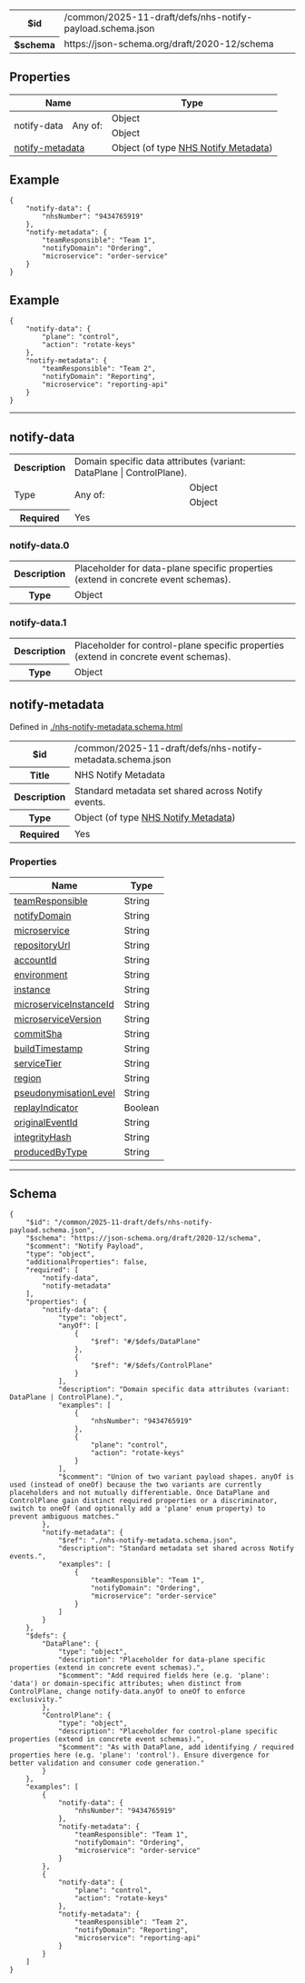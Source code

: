 

# 



<table>
<tbody>
<tr><th>$id</th><td>/common/2025-11-draft/defs/nhs-notify-payload.schema.json</td></tr>
<tr><th>$schema</th><td>https://json-schema.org/draft/2020-12/schema</td></tr>
</tbody>
</table>

## Properties

<table class="jssd-properties-table"><thead><tr><th colspan="2">Name</th><th>Type</th></tr></thead><tbody><tr><td rowspan="2">notify-data</td><td rowspan="2">Any of:</td><td>Object</td></tr><tr><td>Object</td></tr><tr><td colspan="2"><a href="#notify-metadata">notify-metadata</a></td><td>Object (of type <a href="./nhs-notify-metadata.schema.html">NHS Notify Metadata</a>)</td></tr></tbody></table>


## Example



```
{
    "notify-data": {
        "nhsNumber": "9434765919"
    },
    "notify-metadata": {
        "teamResponsible": "Team 1",
        "notifyDomain": "Ordering",
        "microservice": "order-service"
    }
}
```


## Example



```
{
    "notify-data": {
        "plane": "control",
        "action": "rotate-keys"
    },
    "notify-metadata": {
        "teamResponsible": "Team 2",
        "notifyDomain": "Reporting",
        "microservice": "reporting-api"
    }
}
```



<hr />


## notify-data


<table class="jssd-property-table">
  <tbody>
    <tr>
      <th>Description</th>
      <td colspan="2">Domain specific data attributes (variant: DataPlane | ControlPlane).</td>
    </tr>
    <tr><tr><td rowspan="2">Type</td><td rowspan="2">Any of:</td><td>Object</td></tr><tr><td>Object</td></tr></tr>
    <tr>
      <th>Required</th>
      <td colspan="2">Yes</td>
    </tr>
    
  </tbody>
</table>



### <a id="notify-data-0"></a> notify-data.0
<table class="jssd-property-table">
  <tbody>
    <tr>
      <th>Description</th>
      <td colspan="2">Placeholder for data-plane specific properties (extend in concrete event schemas).</td>
    </tr>
    <tr><th>Type</th><td colspan="2">Object</td></tr>
    
  </tbody>
</table>




### <a id="notify-data-1"></a> notify-data.1
<table class="jssd-property-table">
  <tbody>
    <tr>
      <th>Description</th>
      <td colspan="2">Placeholder for control-plane specific properties (extend in concrete event schemas).</td>
    </tr>
    <tr><th>Type</th><td colspan="2">Object</td></tr>
    
  </tbody>
</table>





## notify-metadata

  <p>Defined in <a href="./nhs-notify-metadata.schema.html">./nhs-notify-metadata.schema.html</a></p>

<table class="jssd-property-table">
  <tbody>
    <tr>
      <th>$id</th>
      <td colspan="2">/common/2025-11-draft/defs/nhs-notify-metadata.schema.json</td>
    </tr>
    <tr>
      <th>Title</th>
      <td colspan="2">NHS Notify Metadata</td>
    </tr>
    <tr>
      <th>Description</th>
      <td colspan="2">Standard metadata set shared across Notify events.</td>
    </tr>
    <tr><th>Type</th><td colspan="2">Object (of type <a href="./nhs-notify-metadata.schema.html">NHS Notify Metadata</a>)</td></tr>
    <tr>
      <th>Required</th>
      <td colspan="2">Yes</td>
    </tr>
    
  </tbody>
</table>

### Properties
  <table class="jssd-properties-table"><thead><tr><th colspan="2">Name</th><th>Type</th></tr></thead><tbody><tr><td colspan="2"><a href="#notify-metadatateamresponsible">teamResponsible</a></td><td>String</td></tr><tr><td colspan="2"><a href="#notify-metadatanotifydomain">notifyDomain</a></td><td>String</td></tr><tr><td colspan="2"><a href="#notify-metadatamicroservice">microservice</a></td><td>String</td></tr><tr><td colspan="2"><a href="#notify-metadatarepositoryurl">repositoryUrl</a></td><td>String</td></tr><tr><td colspan="2"><a href="#notify-metadataaccountid">accountId</a></td><td>String</td></tr><tr><td colspan="2"><a href="#notify-metadataenvironment">environment</a></td><td>String</td></tr><tr><td colspan="2"><a href="#notify-metadatainstance">instance</a></td><td>String</td></tr><tr><td colspan="2"><a href="#notify-metadatamicroserviceinstanceid">microserviceInstanceId</a></td><td>String</td></tr><tr><td colspan="2"><a href="#notify-metadatamicroserviceversion">microserviceVersion</a></td><td>String</td></tr><tr><td colspan="2"><a href="#notify-metadatacommitsha">commitSha</a></td><td>String</td></tr><tr><td colspan="2"><a href="#notify-metadatabuildtimestamp">buildTimestamp</a></td><td>String</td></tr><tr><td colspan="2"><a href="#notify-metadataservicetier">serviceTier</a></td><td>String</td></tr><tr><td colspan="2"><a href="#notify-metadataregion">region</a></td><td>String</td></tr><tr><td colspan="2"><a href="#notify-metadatapseudonymisationlevel">pseudonymisationLevel</a></td><td>String</td></tr><tr><td colspan="2"><a href="#notify-metadatareplayindicator">replayIndicator</a></td><td>Boolean</td></tr><tr><td colspan="2"><a href="#notify-metadataoriginaleventid">originalEventId</a></td><td>String</td></tr><tr><td colspan="2"><a href="#notify-metadataintegrityhash">integrityHash</a></td><td>String</td></tr><tr><td colspan="2"><a href="#notify-metadataproducedbytype">producedByType</a></td><td>String</td></tr></tbody></table>








<hr />

## Schema
```
{
    "$id": "/common/2025-11-draft/defs/nhs-notify-payload.schema.json",
    "$schema": "https://json-schema.org/draft/2020-12/schema",
    "$comment": "Notify Payload",
    "type": "object",
    "additionalProperties": false,
    "required": [
        "notify-data",
        "notify-metadata"
    ],
    "properties": {
        "notify-data": {
            "type": "object",
            "anyOf": [
                {
                    "$ref": "#/$defs/DataPlane"
                },
                {
                    "$ref": "#/$defs/ControlPlane"
                }
            ],
            "description": "Domain specific data attributes (variant: DataPlane | ControlPlane).",
            "examples": [
                {
                    "nhsNumber": "9434765919"
                },
                {
                    "plane": "control",
                    "action": "rotate-keys"
                }
            ],
            "$comment": "Union of two variant payload shapes. anyOf is used (instead of oneOf) because the two variants are currently placeholders and not mutually differentiable. Once DataPlane and ControlPlane gain distinct required properties or a discriminator, switch to oneOf (and optionally add a 'plane' enum property) to prevent ambiguous matches."
        },
        "notify-metadata": {
            "$ref": "./nhs-notify-metadata.schema.json",
            "description": "Standard metadata set shared across Notify events.",
            "examples": [
                {
                    "teamResponsible": "Team 1",
                    "notifyDomain": "Ordering",
                    "microservice": "order-service"
                }
            ]
        }
    },
    "$defs": {
        "DataPlane": {
            "type": "object",
            "description": "Placeholder for data-plane specific properties (extend in concrete event schemas).",
            "$comment": "Add required fields here (e.g. 'plane': 'data') or domain-specific attributes; when distinct from ControlPlane, change notify-data.anyOf to oneOf to enforce exclusivity."
        },
        "ControlPlane": {
            "type": "object",
            "description": "Placeholder for control-plane specific properties (extend in concrete event schemas).",
            "$comment": "As with DataPlane, add identifying / required properties here (e.g. 'plane': 'control'). Ensure divergence for better validation and consumer code generation."
        }
    },
    "examples": [
        {
            "notify-data": {
                "nhsNumber": "9434765919"
            },
            "notify-metadata": {
                "teamResponsible": "Team 1",
                "notifyDomain": "Ordering",
                "microservice": "order-service"
            }
        },
        {
            "notify-data": {
                "plane": "control",
                "action": "rotate-keys"
            },
            "notify-metadata": {
                "teamResponsible": "Team 2",
                "notifyDomain": "Reporting",
                "microservice": "reporting-api"
            }
        }
    ]
}
```


